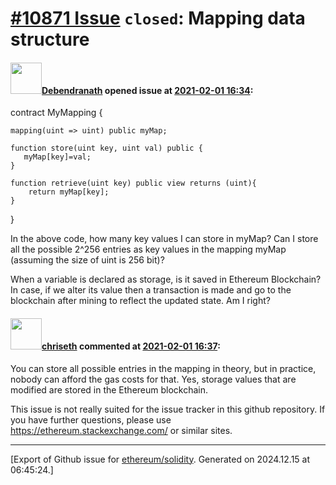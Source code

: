 # [\#10871 Issue](https://github.com/ethereum/solidity/issues/10871) `closed`: Mapping data structure

#### <img src="https://avatars.githubusercontent.com/u/46593425?u=1c69de244f9a39f32cc07daa021577e29ada51f8&v=4" width="50">[Debendranath](https://github.com/Debendranath) opened issue at [2021-02-01 16:34](https://github.com/ethereum/solidity/issues/10871):

contract MyMapping {

    mapping(uint => uint) public myMap;

    function store(uint key, uint val) public {
       myMap[key]=val;
    }

    function retrieve(uint key) public view returns (uint){
        return myMap[key];
    }
}

In the above code, how many key values I can store in myMap? Can I store all the possible 2^256 entries as key values in the mapping myMap (assuming the size of uint is 256 bit)?

When a variable is declared as storage, is it saved in Ethereum Blockchain? In case, if we alter its value then a transaction is made and go to the blockchain after mining to reflect the updated state. Am I right? 

#### <img src="https://avatars.githubusercontent.com/u/9073706?v=4" width="50">[chriseth](https://github.com/chriseth) commented at [2021-02-01 16:37](https://github.com/ethereum/solidity/issues/10871#issuecomment-770987933):

You can store all possible entries in the mapping in theory, but in practice, nobody can afford the gas costs for that.
Yes, storage values that are modified are stored in the Ethereum blockchain.

This issue is not really suited for the issue tracker in this github repository. If you have further questions, please use https://ethereum.stackexchange.com/ or similar sites.


-------------------------------------------------------------------------------



[Export of Github issue for [ethereum/solidity](https://github.com/ethereum/solidity). Generated on 2024.12.15 at 06:45:24.]
